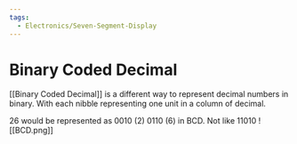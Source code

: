 ```yaml
---
tags:
  - Electronics/Seven-Segment-Display
---
```

# Binary Coded Decimal
[[Binary Coded Decimal]] is a different way to represent decimal numbers in binary. With each nibble representing one unit in a column of decimal.

26 would be represented as 0010 (2) 0110 (6) in BCD.
Not like 11010
![[BCD.png]]